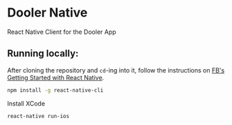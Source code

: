 # Dooler Native
React Native Client for the Dooler App

## Running locally:
After cloning the repository and `cd`-ing into it, follow the instructions on [FB's Getting Started with React Native](http://facebook.github.io/react-native/docs/getting-started.html).

```bash
npm install -g react-native-cli
```

Install XCode

```bash
react-native run-ios
```
